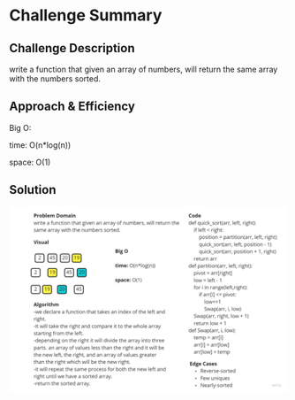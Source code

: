 # Challenge Summary


## Challenge Description
write a function that given an array of numbers, will return the same array with the numbers sorted.

## Approach & Efficiency
Big O:

time: O(n*log(n))

space: O(1)

## Solution
![demo](../../../assets/quick_sort.jpg)